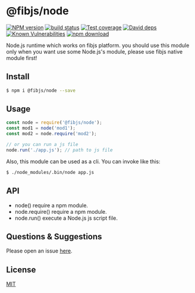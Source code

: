 # @fibjs/node

[![NPM version][npm-image]][npm-url]
[![build status][travis-image]][travis-url]
[![Test coverage][codecov-image]][codecov-url]
[![David deps][david-image]][david-url]
[![Known Vulnerabilities][snyk-image]][snyk-url]
[![npm download][download-image]][download-url]

[npm-image]: https://img.shields.io/npm/v/@fibjs/node.svg?style=flat-square
[npm-url]: https://npmjs.org/package/@fibjs/node
[travis-image]: https://img.shields.io/travis/fibjs-modules/node.svg?style=flat-square
[travis-url]: https://travis-ci.org/fibjs-modules/node
[codecov-image]: https://img.shields.io/codecov/c/github/fibjs-modules/node.svg?style=flat-square
[codecov-url]: https://codecov.io/github/fibjs-modules/node?branch=master
[david-image]: https://img.shields.io/david/fibjs-modules/node.svg?style=flat-square
[david-url]: https://david-dm.org/fibjs-modules/node
[snyk-image]: https://snyk.io/test/npm/@fibjs/node/badge.svg?style=flat-square
[snyk-url]: https://snyk.io/test/npm/@fibjs/node
[download-image]: https://img.shields.io/npm/dm/@fibjs/node.svg?style=flat-square
[download-url]: https://npmjs.org/package/@fibjs/node

Node.js runtime which works on fibjs platform. you should use this module only when you want use some Node.js's module, please use fibjs native module first!

## Install

```bash
$ npm i @fibjs/node --save
```

## Usage

```js
const node = require('@fibjs/node');
const mod1 = node('mod1');
const mod2 = node.require('mod2');

// or you can run a js file
node.run('./app.js'); // path to js file
```

Also, this module can be used as a cli. You can invoke like this:

```bash
$ ./node_modules/.bin/node app.js
```

## API

- node() require a npm module.
- node.require() require a npm module.
- node.run() execute a Node.js js script file.

## Questions & Suggestions

Please open an issue [here](https://github.com/fibjs-modules/node/issues).

## License

[MIT](LICENSE)